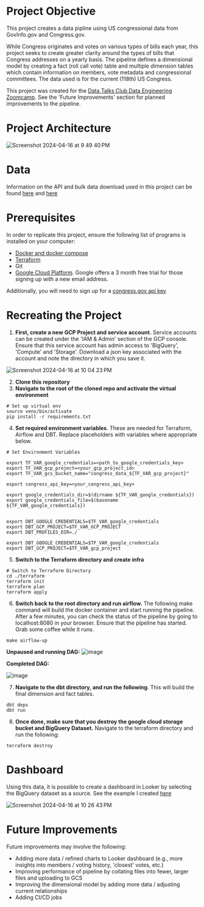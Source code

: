 # Project Objective
This project creates a data pipline using US congressional data from GovInfo.gov and Congress.gov. 

While Congress originates and votes on various types of bills each year, this project seeks to create greater clarity around the types of bills that Congress addresses on a yearly basis. The pipeline defines a dimensional model by creating a fact (roll call vote) table and multiple dimension tables which contain information on members, vote metadata and congressional committees. The data used is for the current (118th) US Congress.

This project was created for the [Data Talks Club Data Engineering Zoomcamp](https://github.com/DataTalksClub/data-engineering-zoomcamp/tree/main). See the 'Future Improvements' section for planned improvements to the pipeline.

# Project Architecture
![Screenshot 2024-04-16 at 9 49 40 PM](https://github.com/Lbongard/congress_pipeline/assets/62773555/47d3ce6b-bb5b-49be-9808-293cc566fcf9)

# Data
Information on the API and bulk data download used in this project can be found [here](https://www.congress.gov/help/using-data-offsite) and [here](https://www.govinfo.gov/bulkdata)

# Prerequisites
In order to replicate this project, ensure the following list of programs is installed on your computer:
* [Docker and docker compose](https://docs.docker.com/compose/install/)
* [Terraform](https://developer.hashicorp.com/terraform/tutorials/aws-get-started/install-cli)
* Git
* [Google Cloud Platform](https://cloud.google.com/gcp?hl=en). Google offers a 3 month free trial for those signing up with a new email address.

Additionally, you will need to sign up for a [congress.gov api key](https://api.congress.gov/sign-up/)

# Recreating the Project

1. **First, create a new GCP Project and service account.** Service accounts can be created under the 'IAM & Admin' section of the GCP console. Ensure that this service account has admin access to 'BigQuery', 'Compute' and 'Storage'. Download a json key associated with the account and note the directory in which you save it.

![Screenshot 2024-04-16 at 10 04 23 PM](https://github.com/Lbongard/congress_pipeline/assets/62773555/23f4c900-17c1-40e0-be43-3de6f7992de3)

2. **Clone this repository**
3. **Navigate to the root of the cloned repo and activate the virtual environment**

```
# Set up virtual env
source venv/bin/activate
pip install -r requirements.txt
```
4. **Set required environment variables**. These are needed for Terraform, Airflow and DBT. Replace placeholders with variables where appropriate below.

```
# Set Environment Variables

export TF_VAR_google_credentials=<path_to_google_credentials_key>
export TF_VAR_gcp_project=<your_gcp_project_id>
export TF_VAR_gcs_bucket_name="congress_data_${TF_VAR_gcp_project}"

export congress_api_key=<your_congress_api_key>

export google_credentials_dir=$(dirname ${TF_VAR_google_credentials})
export google_credentials_file=$(basename ${TF_VAR_google_credentials})


export DBT_GOOGLE_CREDENTIALS=$TF_VAR_google_credentials
export DBT_GCP_PROJECT=$TF_VAR_GCP_PROJECT
export DBT_PROFILES_DIR=./

export DBT_GOOGLE_CREDENTIALS=$TF_VAR_google_credentials
export DBT_GCP_PROJECT=$TF_VAR_gcp_project
```
5. **Switch to the Terraform directory and create infra**

```
# Switch to Terraform Directory
cd ./terraform
terraform init
terraform plan
terraform apply
```
6. **Switch back to the root directory and run airflow.** The following make command will build the docker container and start running the pipeline. After a few minutes, you can check the status of the pipeline by going to localhost:8080 in your browser. Ensure that the pipeline has started. Grab some coffee while it runs.
```
make airflow-up
```
**Unpaused and running DAG:**
![image](https://github.com/Lbongard/congress_pipeline/assets/62773555/b3a5961b-3c35-46b0-bd1d-e8b16aab08a7)

**Completed DAG:**

![image](https://github.com/Lbongard/congress_pipeline/assets/62773555/328ba252-a442-46f3-8c4c-f6e65615bed1)


7. **Navigate to the dbt directory, and run the following**. This will build the final dimension and fact tables.

```
dbt deps
dbt run
```

8. **Once done, make sure that you destroy the google cloud storage bucket and BigQuery Dataset.** Navigate to the terraform directory and run the following:
```
terraform destroy
```

# Dashboard
Using this data, it is possible to create a dashboard in Looker by selecting the BigQuery dataset as a source. See the example I created [here](https://lookerstudio.google.com/reporting/134e8ca6-c712-42f5-8cbb-7ee197ced7ec)

![Screenshot 2024-04-16 at 10 26 43 PM](https://github.com/Lbongard/congress_pipeline/assets/62773555/564ce1c3-882c-4a21-aefe-630b12169e94)


# Future Improvements
Future improvements may involve the following:
* Adding more data / refined charts to Looker dashboard (e.g., more insights into members / voting history, 'closest' votes, etc.)
* Improving performance of pipeline by collating files into fewer, larger files and uploading to GCS
* Improving the dimensional model by adding more data / adjusting current relationships
* Adding CI/CD jobs

